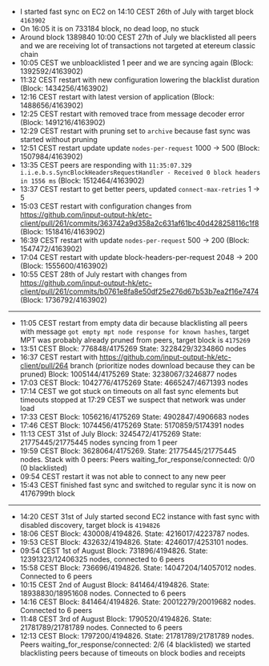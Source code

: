 * I started fast sync on EC2 on 14:10 CEST 26th of July with target block `4163902`
* On 16:05 it is on 733184 block, no dead loop, no stuck
* Around block 1389840 10:00 CEST 27th of July we blacklisted all peers and we are receiving lot of transactions not targeted at etereum classic chain
* 10:05 CEST we unbloacklisted 1 peer and we are syncing again (Block: 1392592/4163902)
* 11:32 CEST restart with new configuration lowering the blacklist duration (Block: 1434256/4163902)
* 12:16 CEST restart with latest version of application (Block: 1488656/4163902)
* 12:25 CEST restart with removed trace from message decoder error (Block: 1491216/4163902)
* 12:29 CEST restart with pruning set to `archive` because fast sync was started without pruning
* 12:51 CEST restart update update `nodes-per-request` 1000 -> 500 (Block: 1507984/4163902)
* 13:35 CEST peers are responding with `11:35:07.329 i.i.e.b.s.SyncBlockHeadersRequestHandler - Received 0 block headers in 1556 ms` (Block: 1512464/4163902)
* 13:37 CEST restart to get better peers, updated `connect-max-retries` 1 -> 5
* 15:03 CEST restart with configuration changes from https://github.com/input-output-hk/etc-client/pull/261/commits/363742a9d358a2c631af61bc40d428258116c1f8 (Block: 1518416/4163902)
* 16:39 CEST restart with update `nodes-per-request` 500 -> 200 (Block: 1547472/4163902)
* 17:04 CEST restart with update block-headers-per-request 2048 -> 200 (Block: 1555600/4163902)
* 10:55 CEST 28th of July restart with changes from https://github.com/input-output-hk/etc-client/pull/261/commits/b0761e8fa8e50df25e276d67b53b7ea2f16e7474 (Block: 1736792/4163902)



-----------------------------------------------------------------------------------------------

* 11:05 CEST restart from empty data dir because blacklisting all peers with message `got empty mpt node response for known hashes`, target MPT was probably already pruned from peers, target block is `4175269`
* 13:51 CEST Block: 776848/4175269 State: 3228429/3234860 nodes
* 16:37 CEST restart with https://github.com/input-output-hk/etc-client/pull/264 branch (prioritize nodes download because they can be pruned) Block: 1005144/4175269 State: 3238067/3246877 nodes
* 17:03 CEST Block: 1042776/4175269 State: 4665247/4671393 nodes
* 17:14 CEST we got stuck on timeouts on all fast sync elements but timeouts stopped at 17:29 CEST we suspect that network was under load
* 17:33 CEST Block: 1056216/4175269 State: 4902847/4906683 nodes
* 17:46 CEST Block: 1074456/4175269 State: 5170859/5174391 nodes
* 11:13 CEST 31st of July Block: 3245472/4175269 State: 21775445/21775445 nodes syncing from 1 peer
* 19:59 CEST Block: 3628064/4175269. State: 21775445/21775445 nodes. Stack with 0 peers: Peers waiting_for_response/connected: 0/0 (0 blacklisted)
* 09:54 CEST restart it was not able to connect to any new peer
* 15:43 CEST finished fast sync and switched to regular sync it is now on 4176799th block

--------------------------------------------------------------------------------------------------------

* 14:20 CEST 31st of July started second EC2 instance with fast sync with disabled discovery, target block is `4194826`
* 18:06 CEST Block: 430008/4194826. State: 4216017/4223787 nodes.
* 19:53 CEST Block: 432632/4194826. State: 4246017/4253101 nodes. 
* 09:54 CEST 1st of August Block: 731896/4194826. State: 12391323/12406325 nodes, connected to 6 peers
* 15:58 CEST Block: 736696/4194826. State: 14047204/14057012 nodes. Connected to 6 peers
* 10:15 CEST 2nd of August Block: 841464/4194826. State: 18938830/18951608 nodes. Connected to 6 peers
* 14:16 CEST Block: 841464/4194826. State: 20012279/20019682 nodes. Connected to 6 peers
* 11:48 CEST 3rd of August Block: 1790520/4194826. State: 21781789/21781789 nodes. Connected to 6 peers
* 12:13 CEST Block: 1797200/4194826. State: 21781789/21781789 nodes. Peers waiting_for_response/connected: 2/6 (4 blacklisted) we started blacklisting peers because of timeouts on block bodies and receipts